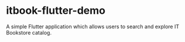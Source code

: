 # itbook-flutter-demo
A simple Flutter application which allows users to search and explore IT Bookstore catalog.
